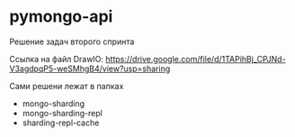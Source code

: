 # pymongo-api

Решение задач второго спринта

Ссылка на файл DrawIO: https://drive.google.com/file/d/1TAPihBj_CPJNd-V3agdpqP5-weSMhgB4/view?usp=sharing

Сами решени лежат в папках
- mongo-sharding
- mongo-sharding-repl
- sharding-repl-cache